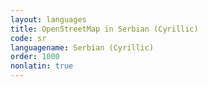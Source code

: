 ```yaml
---
layout: languages
title: OpenStreetMap in Serbian (Cyrillic)
code: sr
languagename: Serbian (Cyrillic)
order: 1000
nonlatin: true
---
```

